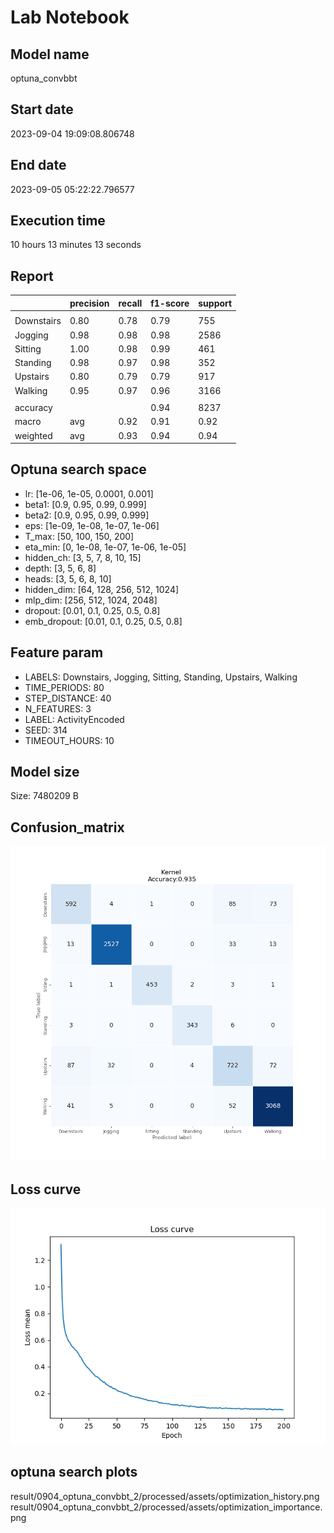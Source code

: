 # Lab Notebook


## Model name
optuna_convbbt

## Start date
2023-09-04 19:09:08.806748

## End date
2023-09-05 05:22:22.796577

## Execution time
10 hours 13 minutes 13 seconds

## Report
| | precision | recall | f1-score | support |
| --- | --- | --- | --- | --- |
|  |
| Downstairs | 0.80 | 0.78 | 0.79 | 755 |
| Jogging | 0.98 | 0.98 | 0.98 | 2586 |
| Sitting | 1.00 | 0.98 | 0.99 | 461 |
| Standing | 0.98 | 0.97 | 0.98 | 352 |
| Upstairs | 0.80 | 0.79 | 0.79 | 917 |
| Walking | 0.95 | 0.97 | 0.96 | 3166 |
|  |
|  accuracy || | 0.94 | 8237 |
| macro | avg | 0.92 | 0.91 | 0.92 | 8237 |
| weighted | avg | 0.93 | 0.94 | 0.94 | 8237 |


## Optuna search space
- lr: [1e-06, 1e-05, 0.0001, 0.001]
- beta1: [0.9, 0.95, 0.99, 0.999]
- beta2: [0.9, 0.95, 0.99, 0.999]
- eps: [1e-09, 1e-08, 1e-07, 1e-06]
- T_max: [50, 100, 150, 200]
- eta_min: [0, 1e-08, 1e-07, 1e-06, 1e-05]
- hidden_ch: [3, 5, 7, 8, 10, 15]
- depth: [3, 5, 6, 8]
- heads: [3, 5, 6, 8, 10]
- hidden_dim: [64, 128, 256, 512, 1024]
- mlp_dim: [256, 512, 1024, 2048]
- dropout: [0.01, 0.1, 0.25, 0.5, 0.8]
- emb_dropout: [0.01, 0.1, 0.25, 0.5, 0.8]

## Feature param
- LABELS: Downstairs, Jogging, Sitting, Standing, Upstairs, Walking
- TIME_PERIODS: 80
- STEP_DISTANCE: 40
- N_FEATURES: 3
- LABEL: ActivityEncoded
- SEED: 314
- TIMEOUT_HOURS: 10

## Model size
Size: 7480209    B

## Confusion_matrix
![alt](./assets/cross-tab.png)

## Loss curve
![alt](./assets/loss.png)

## optuna search plots
result/0904_optuna_convbbt_2/processed/assets/optimization_history.png
result/0904_optuna_convbbt_2/processed/assets/optimization_importance.png
